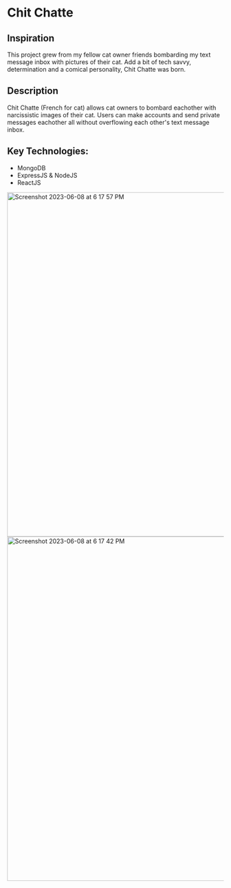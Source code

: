# Chit Chatte

## Inspiration
This project grew from my fellow cat owner friends bombarding my text message inbox with pictures of their cat. Add a bit of tech savvy, determination and a comical personality, Chit Chatte was born.

## Description
Chit Chatte (French for cat) allows cat owners to bombard eachother with narcissistic images of their cat. Users can make accounts and send private messages eachother all without overflowing each other's text message inbox.

## Key Technologies:
- MongoDB
- ExpressJS & NodeJS
- ReactJS


<img width="799" alt="Screenshot 2023-06-08 at 6 17 57 PM" src="https://github.com/ronneylogs/ChitChatte/assets/104666332/3ef4241d-19d3-4624-9b3a-4809750c02ea">


<img width="799" alt="Screenshot 2023-06-08 at 6 17 42 PM" src="https://github.com/ronneylogs/ChitChatte/assets/104666332/fa471153-4f9e-4114-93fc-6036a99bb252">







